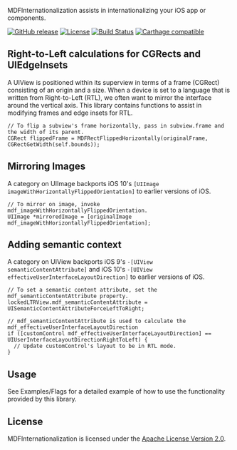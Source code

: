 MDFInternationalization assists in internationalizing your iOS app or components.

[![GitHub release](https://img.shields.io/github/release/material-foundation/material-internationalization-ios.svg)](https://github.com/material-foundation/material-internationalization-ios/releases)
[![License](https://img.shields.io/badge/License-Apache%202.0-blue.svg)](https://github.com/material-foundation/material-internationalization-ios/blob/develop/LICENSE)
[![Build Status](https://travis-ci.org/material-foundation/material-internationalization-ios.svg?branch=stable)](https://travis-ci.org/material-foundation/material-internationalization-ios)
[![Carthage compatible](https://img.shields.io/badge/Carthage-compatible-4BC51D.svg?style=flat)](https://github.com/Carthage/Carthage)

## Right-to-Left calculations for CGRects and UIEdgeInsets

A UIView is positioned within its superview in terms of a frame (CGRect) consisting of an
origin and a size. When a device is set to a language that is written from Right-to-Left (RTL),
we often want to mirror the interface around the vertical axis. This library contains
functions to assist in modifying frames and edge insets for RTL.

``` obj-c
// To flip a subview's frame horizontally, pass in subview.frame and the width of its parent.
CGRect flippedFrame = MDFRectFlippedHorizontally(originalFrame, CGRectGetWidth(self.bounds));
```

## Mirroring Images

A category on UIImage backports iOS 10's `[UIImage imageWithHorizontallyFlippedOrientation]` to
earlier versions of iOS.

``` obj-c
// To mirror on image, invoke mdf_imageWithHorizontallyFlippedOrientation.
UIImage *mirroredImage = [originalImage mdf_imageWithHorizontallyFlippedOrientation];
```

## Adding semantic context

A category on UIView backports iOS 9's `-[UIView semanticContentAttribute]` and iOS 10's
`-[UIView effectiveUserInterfaceLayoutDirection]` to earlier versions of iOS.

``` obj-c
// To set a semantic content attribute, set the mdf_semanticContentAttribute property.
lockedLTRView.mdf_semanticContentAttribute = UISemanticContentAttributeForceLeftToRight;

// mdf_semanticContentAttribute is used to calculate the mdf_effectiveUserInterfaceLayoutDirection
if ([customControl mdf_effectiveUserInterfaceLayoutDirection] == UIUserInterfaceLayoutDirectionRightToLeft) {
  // Update customControl's layout to be in RTL mode.
}
```

## Usage

See Examples/Flags for a detailed example of how to use the functionality provided by this library.


## License

MDFInternationalization is licensed under the [Apache License Version 2.0](LICENSE).
